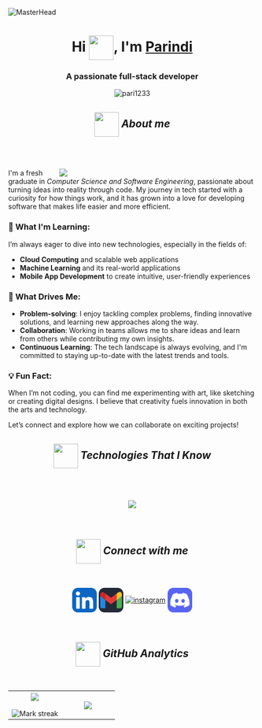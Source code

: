 ![MasterHead](https://as2.ftcdn.net/v2/jpg/04/27/62/45/1000_F_427624559_npSKNHF0xE2a8BO84zBcnryRpU8WjlHN.jpg)
<h1 align="center">Hi <img src="https://raw.githubusercontent.com/nixin72/nixin72/master/wave.gif" width="50px" height="50px" align="center"></img>, I'm <a href="https://drive.google.com/file/d/1o7ToWotSPNHv6m3R_Ev-65ZZLD61ZtyY/view?usp=sharing"> Parindi</a></h1>
<h3 align="center">A passionate full-stack developer</h3>
<p align="center"> <img src="https://komarev.com/ghpvc/?username=pari1233&label=Profile%20views&color=0e75b6&style=flat" alt="pari1233" /> </p>
<h2 align="center"><img src="https://media.giphy.com/media/ObNTw8Uzwy6KQ/giphy.gif" width="50px" height="50px" align="center"></img><i> About me </i></h2> </br> </br>

<p align="left"> <img src="https://user-images.githubusercontent.com/74038190/213760705-0d5bf320-4f43-4352-b74b-0889ae726bf7.gif" width="400" align="right"/>
I'm a fresh graduate in <i>Computer Science and Software Engineering</i>, passionate about turning ideas into reality through code. My journey in tech started with a curiosity for how things work, and it has grown into a love for developing software that makes life easier and more efficient.

### 🌱 What I'm Learning:
I’m always eager to dive into new technologies, especially in the fields of:
- **Cloud Computing** and scalable web applications
- **Machine Learning** and its real-world applications
- **Mobile App Development** to create intuitive, user-friendly experiences
### 🎯 What Drives Me:
- **Problem-solving**: I enjoy tackling complex problems, finding innovative solutions, and learning new approaches along the way.
- **Collaboration**: Working in teams allows me to share ideas and learn from others while contributing my own insights.
- **Continuous Learning**: The tech landscape is always evolving, and I'm committed to staying up-to-date with the latest trends and tools.
### 💡 Fun Fact:
When I’m not coding, you can find me experimenting with art, like sketching or creating digital designs. I believe that creativity fuels innovation in both the arts and technology.

Let’s connect and explore how we can collaborate on exciting projects! 
  </p>
 
<!-- Technologies That I Know -->
 <h2 align="center"><img src="https://media2.giphy.com/media/QssGEmpkyEOhBCb7e1/giphy.gif?cid=ecf05e47a0n3gi1bfqntqmob8g9aid1oyj2wr3ds3mg700bl&rid=giphy.gif"  width="50px" height="50px" align="center"></img><i> Technologies That I Know </i></h2>
 </br>
  </br>
<!--tech stack icons-->
<p align="center">
  <a href="https://skillicons.dev"> 
   <img src="https://skillicons.dev/icons?i=java,c,cs,cpp,html,php,py,css,tailwind,js,react,nodejs,vscode,express,mysql,mongodb,r,eclipse,idea,postman,figma,git,github,linux&perline=14" />
  </a>
</p>
 </br>
<!-- Connect with me -->
<h2 align="center"><img src="https://user-images.githubusercontent.com/74038190/216120981-b9507c36-0e04-4469-8e27-c99271b45ba5.png" width="50px" height="50px" align="center"></img><i> Connect with me </i></h2></br>
<!--icons and links-->
<p align="center">
<a href="www.linkedin.com/in/vishvani-galle-arachchi-a3b522220" target="blank"><img align="center" src="https://raw.githubusercontent.com/tandpfun/skill-icons/65dea6c4eaca7da319e552c09f4cf5a9a8dab2c8/icons/LinkedIn.svg" alt="linkedin" height="50" width="50" /></a>
<a href="gavparindi@gmail.com" target="blank"><img align="center" src="https://raw.githubusercontent.com/tandpfun/skill-icons/65dea6c4eaca7da319e552c09f4cf5a9a8dab2c8/icons/Gmail-Dark.svg" alt="gmail" height="50" width="50" /></a> 
<a href="" target="blank"><img align="center" src="https://user-images.githubusercontent.com/88904952/234981169-2dd1e58f-4b7e-468c-8213-034ba62156c3.png" alt="instagram" height="50" width="50" /></a>
<a href="" target="blank"><img align="center" src="https://raw.githubusercontent.com/tandpfun/skill-icons/65dea6c4eaca7da319e552c09f4cf5a9a8dab2c8/icons/Discord.svg" alt="discord" height="50" width="50" /></a> 
</p> </br>
<!-- GitHub Analytics-->
<h2 align="center"><img src="https://user-images.githubusercontent.com/74038190/212257468-1e9a91f1-b626-4baa-b15d-5c385dfa7ed2.gif" width="50px" height="50px" align="center"></img><i> GitHub Analytics </i></h2> </br>
<!--- stats & Trophy (start) -->
<p align="center">
  <!--- stats (start) -->
<table align="center">
<tr border="none">
<td width="50%" align="center">
  <img  align="center"  src="https://github-readme-stats.vercel.app/api?username=pari1233&theme=dark&show_icons=true&count_private=true" />
  <br></br>
  <img  title="🔥 Get streak stats for your profile at git.io/streak-stats" alt="Mark streak" src="https://github-readme-streak-stats.herokuapp.com/?user=pari1233&theme=dark&hide_border=false" /> 
</td>
<td width="50%" align="center">
<img  align="center"  src="https://github-readme-stats.anuraghazra1.vercel.app/api/top-langs/?username=pari1233&theme=dark&hide_border=false&no-bg=true&no-frame=true&langs_count=10"/>
  </td>
</tr>
</table>
<!--- stats (end) -->
